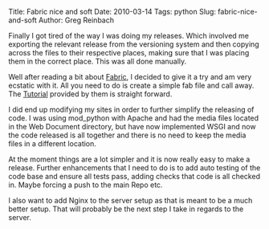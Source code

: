 Title: Fabric nice and soft
Date: 2010-03-14
Tags: python
Slug: fabric-nice-and-soft
Author: Greg Reinbach

Finally I got tired of the way I was doing my releases. Which involved me exporting the relevant release from the versioning system and then copying across the files to their respective places, making sure that I was placing them in the correct place. This was all done manually.

Well after reading a bit about [Fabric](http://fabfile.org), I decided to give it a try and am very ecstatic with it. All you need to do is create a simple fab file and call away.
The [Tutorial](http://docs.fabfile.org/0.9.0/tutorial.html) provided by them is straight forward.

I did end up modifying my sites in order to further simplify the releasing of code. I was using mod_python with Apache and had the media files located in the Web Document directory, but have now implemented WSGI and now the code released is all together and there is no need to keep the media files in a different location.

At the moment things are a lot simpler and it is now really easy to make a release. Further enhancements that I need to do is to add auto testing of the code base and ensure all tests pass, adding checks that code is all checked in. Maybe forcing a push to the main Repo etc.

I also want to add Nginx to the server setup as that is meant to be a much better setup. That will probably be the next step I take in regards to the server.
